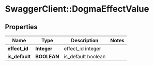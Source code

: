 # SwaggerClient::DogmaEffectValue

## Properties
Name | Type | Description | Notes
------------ | ------------- | ------------- | -------------
**effect_id** | **Integer** | effect_id integer | 
**is_default** | **BOOLEAN** | is_default boolean | 


